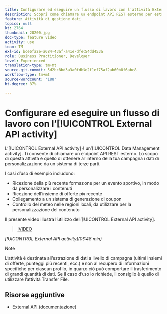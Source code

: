 ```yaml
---
title: Configurare ed eseguire un flusso di lavoro con l’attività External API
description: Scopri come chiamare un endpoint API REST esterno per estrarre dati di personalizzazione da un sistema di terze parti nella campagna.
feature: Attività di gestione dati
topics: null
kt: 2764
thumbnail: 28200.jpg
doc-type: feature video
activity: use
team: TM
exl-id: bce6fa2e-a684-43af-a41e-dfec54dd453a
role: Business Practitioner, Developer
level: Experienced
translation-type: tm+mt
source-git-commit: 5d2bc8bd3a3a0fdb5e2f1ef75af2ab60b8f6abc8
workflow-type: tm+mt
source-wordcount: '188'
ht-degree: 87%

---
```


# Configurare ed eseguire un flusso di lavoro con l’[!UICONTROL External API activity]

L’[!UICONTROL External API activity] è un’[!UICONTROL Data Management activity]. Ti consente di chiamare un endpoint API REST esterno. Lo scopo di questa attività è quello di ottenere all’interno della tua campagna i dati di personalizzazione da un sistema di terze parti.

I casi d’uso di esempio includono:

* Ricezione della più recente formazione per un evento sportivo, in modo da personalizzare i contenuti
* Ricezione dell’insieme di offerte più recente
* Collegamento a un sistema di generazione di coupon
* Controllo del meteo nelle regioni locali, da utilizzare per la personalizzazione del contenuto

Il presente video illustra l’utilizzo dell’[!UICONTROL External API activity].

>[!VIDEO](https://video.tv.adobe.com/v/28200/?quality=12)

*[!UICONTROL External API activity](06:48 min)*

>[!NOTE]
>
>L’attività è destinata all’estrazione di dati a livello di campagna (ultimi insiemi di offerte, punteggi più recenti, ecc.) e non al recupero di informazioni specifiche per ciascun profilo, in quanto ciò può comportare il trasferimento di grandi quantità di dati. Se il caso d’uso lo richiede, il consiglio è quello di utilizzare l’attività Transfer File.

## Risorse aggiuntive

* [External API (documentazione)](https://docs.adobe.com/content/help/it-IT/campaign-standard/using/managing-processes-and-data/data-management-activities/external-api.html)
